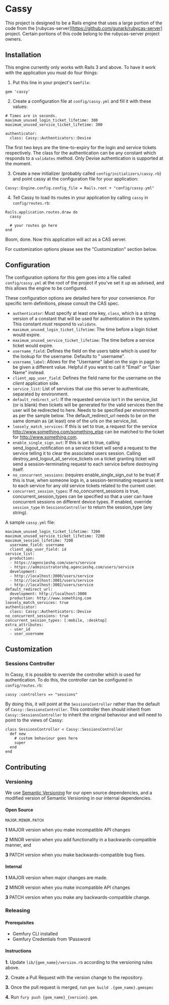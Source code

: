 # Cassy

This project is designed to be a Rails engine that uses a large portion of the code from the [rubycas-server][https://github.com/gunark/rubycas-server] project. Certain portions of this code belong to the rubycas-server project owners.

## Installation

This engine currently only works with Rails 3 and above. To have it work with the application you must do four things:

1. Put this line in your project's `Gemfile`:

```
gem 'cassy'
```

2. Create a configuration file at `config/cassy.yml` and fill it with these values:

```
# Times are in seconds.
maximum_unused_login_ticket_lifetime: 300
maximum_unused_service_ticket_lifetime: 300

authenticator:
  class: Cassy::Authenticators::Devise
```

The first two keys are the time-to-expiry for the login and service tickets respectively. The class for the authentication can be any constant which responds to a `validates` method. Only Devise authentication is supported at the moment.

3. Create a new initializer (probably called `config/initializers/cassy.rb`) and point cassy at the configuration file for your application:

```
Cassy::Engine.config.config_file = Rails.root + "config/cassy.yml"
```

4. Tell Cassy to load its routes in your application by calling `cassy` in `config/routes.rb`:

```
Rails.application.routes.draw do
  cassy

  # your routes go here
end
```

Boom, done. Now this application will act as a CAS server.

For customization options please see the "Customization" section below.

## Configuration

The configuration options for this gem goes into a file called `config/cassy.yml` at the root of the project if you've set it up as advised, and this allows the engine to be configured.

These configuration options are detailed here for your convenience. For specific term definitions, please consult the CAS spec.

* `authenticator`: Must specify at least one key, `class`, which is a string version of a constant that will be used for authentication in the system. This constant *must* respond to `validate`.
* `maximum_unused_login_ticket_lifetime`: The time before a login ticket would expire.
* `maximum_unused_service_ticket_lifetime`: The time before a service ticket would expire.
* `username_field`: Defines the field on the users table which is used for the lookup for the username. Defaults to " username".
* `username_label`: Allows for the "Username" label on the sign in page to be given a different value. Helpful if you want to call it "Email" or "User Name" instead.
* `client_app_user_field`: Defines the field name for the username on the *client* application side.
* `service_list`: List of services that use this server to authenticate, separated by environment.
* `default_redirect_url`: If the requested service isn't in the service_list (or is blank) then tickets will be generated for the valid services then the user will be redirected to here. Needs to be specified per environment as per the sample below. The default_redirect_url needs to be on the same domain as (at least) one of the urls on the service_list.
* `loosely_match_services`: If this is set to true, a request for the service http://www.something.com/something_else can be matched to the ticket for http://www.something.com.
* `enable_single_sign_out`: If this is set to true, calling send_logout_notification on a service ticket will send a request to the service telling it to clear the associated users session. Calling destroy_and_logout_all_service_tickets on a ticket granting ticket will send a session-terminating request to each service before destroying itself.
* `no_concurrent_sessions`: (requires enable_single_sign_out to be true) If this is true, when someone logs in, a session-terminating request is sent to each service for any old service tickets related to the current user.
* `concurrent_session_types`:  If no_concurrent_sessions is true, concurrent_session_types can be specified so that a user can have concurrent sessions on different device types.  If enabled, override `session_type` in `SessionsController` to return the session_type (any string).

A sample `cassy.yml` file:

```
maximum_unused_login_ticket_lifetime: 7200
maximum_unused_service_ticket_lifetime: 7200
maximum_session_lifetime: 7200
  username_field: username
  client_app_user_field: id
service_list:
  production:
  - https://agencieshq.com/users/service
  - https://administratorshq.agencieshq.com/users/service
  development:
  - http://localhost:3000/users/service
  - http://localhost:3001/users/service
  - http://localhost:3002/users/service
default_redirect_url:
  development: http://localhost:3000
  production: http://www.something.com
loosely_match_services: true
authenticator:
  class: Cassy::Authenticators::Devise
no_concurrent_sessions: true
concurrent_session_types: [:mobile, :desktop]
extra_attributes:
  - user_id
  - user_username
```

## Customization

### Sessions Controller

In Cassy, it is possible to override the controller which is used for authentication. To do this, the controller can be configured in `config/routes.rb`:

```
cassy :controllers => "sessions"
```

By doing this, it will point at the `SessionsController` rather than the default of `Cassy::SessionsController`. This controller then should inherit from `Cassy::SessionsController` to inherit the original behaviour and will need to point to the views of Cassy:

```
class SessionsController < Cassy::SessionsController
  def new
    # custom behaviour goes here
    super
  end
end
```

## Contributing

### Versioning

We use [Semantic Versioning](http://semver.org/) for our open source dependencies, and a modified version of Semantic Versioning in our internal dependencies.

#### Open Source

`MAJOR.MINOR.PATCH`

**1** MAJOR version when you make incompatible API changes

**2** MINOR version when you add functionality in a backwards-compatible manner, and

**3** PATCH version when you make backwards-compatible bug fixes.

#### Internal

**1** MAJOR version when major changes are made.

**2** MINOR version when you make incompatible API changes

**3** PATCH version when you make any backwards-compatible change.

### Releasing

#### Prerequisites

- Gemfury CLI installed
- Gemfury Credentials from 1Password

#### Instructions

**1.** Update `lib/{gem_name}/version.rb` according to the versioning rules above.

**2.** Create a Pull Request with the version change to the repository.

**3.** Once the pull request is merged, run `gem build .{gem_name}.gemspec`

**4.** Run `fury push {gem_name}_{version}.gem`.
